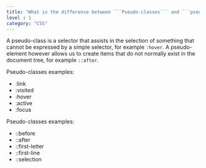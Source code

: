 ```yaml
---
title: "What is the difference between ```Pseudo-classes``` and ```pseudo-elements```?"
level : 1
category: "CSS"
---
```

A pseudo-class is a selector that assists in the selection of something that cannot be expressed by a simple selector, for example ```:hover```. A pseudo-element however allows us to create items that do not normally exist in the document tree, for example ```::after```.

Pseudo-classes examples:
- :link
- :visited
- :hover
- :active
- :focus

Pseudo-classes examples:
- ::before
- ::after
- ::first-letter
- ::first-line
- ::selection